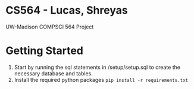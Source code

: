 # CS564 - Lucas, Shreyas
UW-Madison COMPSCI 564 Project

# Getting Started
1. Start by running the sql statements in /setup/setup.sql to create the necessary database and tables.
2. Install the required python packages ```pip install -r requirements.txt```
